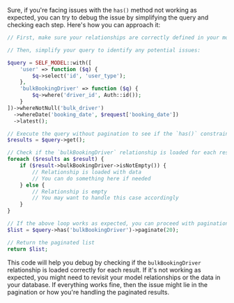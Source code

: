 Sure, if you're facing issues with the `has()` method not working as expected, you can try to debug the issue by simplifying the query and checking each step. Here's how you can approach it:

```php
// First, make sure your relationships are correctly defined in your model classes.

// Then, simplify your query to identify any potential issues:

$query = SELF_MODEL::with([
    'user' => function ($q) {
        $q->select('id', 'user_type');
    },
    'bulkBookingDriver' => function ($q) {
        $q->where('driver_id', Auth::id());
    }
])->whereNotNull('bulk_driver')
  ->whereDate('booking_date', $request['booking_date'])
  ->latest();

// Execute the query without pagination to see if the `has()` constraint works as expected:
$results = $query->get();

// Check if the `bulkBookingDriver` relationship is loaded for each result:
foreach ($results as $result) {
    if ($result->bulkBookingDriver->isNotEmpty()) {
        // Relationship is loaded with data
        // You can do something here if needed
    } else {
        // Relationship is empty
        // You may want to handle this case accordingly
    }
}

// If the above loop works as expected, you can proceed with pagination:
$list = $query->has('bulkBookingDriver')->paginate(20);

// Return the paginated list
return $list;
```

This code will help you debug by checking if the `bulkBookingDriver` relationship is loaded correctly for each result. If it's not working as expected, you might need to revisit your model relationships or the data in your database. If everything works fine, then the issue might lie in the pagination or how you're handling the paginated results.